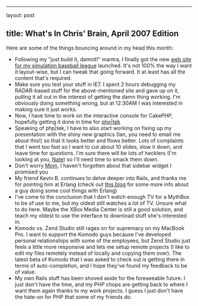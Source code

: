 <hr />

<p>layout: post</p>

<h2>title: What's In Chris' Brain, April 2007 Edition</h2>

<p>Here are some of the things bouncing around in my head this month:</p>

<ul>
<li>Following my "just build it, damnit!" mantra, I finally got the new <a href="http://www.ibl.org">web site for my simulation baseball league</a> launched.  It's not 100% the way I want it layout-wise, but I can tweak that going forward.  It at least has all the content that's required.</li>
<li>Make sure you test your stuff in IE7.  I spent 2 hours debugging my RADAR-based stuff for the above-mentioned site and gave up on it, pulling it all out in the interest of getting the damn thing working.  I'm obviously doing something wrong, but at 12:30AM I was interested in making sure it just works.</li>
<li>Now, I have time to work on the interactive console for CakePHP, hopefully getting it done in time for <a href="http://www.phparch.com/tek">php|tek</a></li>
<li>Speaking of php|tek, I have to also start working on fixing up my presentation with the shiny new graphics (Ian, you need to email me about this!) so that it looks better and flows better.  Lots of complaints that I went too fast so I want to cut about 10 slides, slow it down, and leave time for questions.  I'm sure there will be lots of hecklers (I'm looking at you, <a href="http://cake.insertdesignhere.com/">Nate</a>) so I'll need time to smack them down.</li>
<li>Don't worry <a href="http://www.teachersatrisk.com">Mom</a>, I haven't forgotten about that sidebar widget I promised you</li>
<li>My friend Kevin B. continues to delve deeper into Rails, and thanks me for pointing him at Erlang (check out <a href="http://yarivsblog.com">this blog</a> for some more info about a guy doing some cool things with Erlang)</li>
<li>I've come to the conclusion that I don't watch enough TV for a MythBox to be of use to me, but my oldest still watches a lot of TV.  Unsure what to do here.  Maybe the XBox Media Center is still a good solution, and teach my oldest to use the interface to download stuff she's interested in.</li>
<li>Komodo vs. Zend Studio still rages on for supremacy on my MacBook Pro.  I want to support the Komodo guys because I've developed personal relationships with some of the employees, but Zend Studio just feels a little more responsive and lets me setup remote projects (I like to edit my files remotely instead of locally and copying them over).  The latest beta of Komodo that I was asked to check out is getting there in terms of auto-completion, and I hope they've found my feedback to be of value.
</li>
<li>My own Rails stuff has been shoved aside for the foreseeable future.  I just don't have the time, and my PHP chops are getting back to where I want them again thanks to my work projects.  I guess I just don't have the hate-on for PHP that some of my friends do.</li>
</ul>
